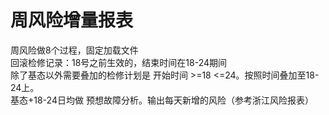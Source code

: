 # 周风险增量报表
周风险做8个过程，固定加载文件   
回滚检修记录：18号之前生效的，结束时间在18-24期间    
除了基态以外需要叠加的检修计划是 开始时间 >=18  <=24。按照时间叠加至18-24上。    
基态+18-24日均做 预想故障分析。输出每天新增的风险（参考浙江风险报表）    
